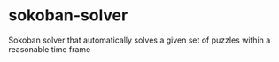 # sokoban-solver
Sokoban solver that automatically solves a given set of puzzles within a reasonable time frame

